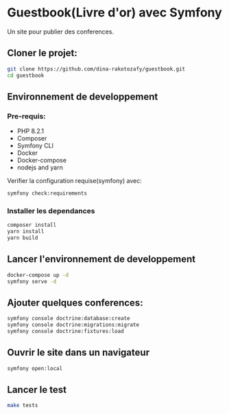 # Guestbook(Livre d'or) avec Symfony

Un site pour publier des conferences.

## Cloner le projet:
```bash
git clone https://github.com/dina-rakotozafy/guestbook.git
cd guestbook
```

## Environnement de developpement

### Pre-requis:

* PHP 8.2.1
* Composer
* Symfony CLI
* Docker
* Docker-compose
* nodejs and yarn

Verifier la configuration requise(symfony) avec:

```bash
symfony check:requirements
```

### Installer les dependances

```bash
composer install
yarn install
yarn build
```
## Lancer l'environnement de developpement

```bash
docker-compose up -d
symfony serve -d
```
## Ajouter quelques conferences:

```bash
symfony console doctrine:database:create
symfony console doctrine:migrations:migrate
symfony console doctrine:fixtures:load
```

## Ouvrir le site dans un navigateur

```bash
symfony open:local
```

## Lancer le test

```bash
make tests
```



